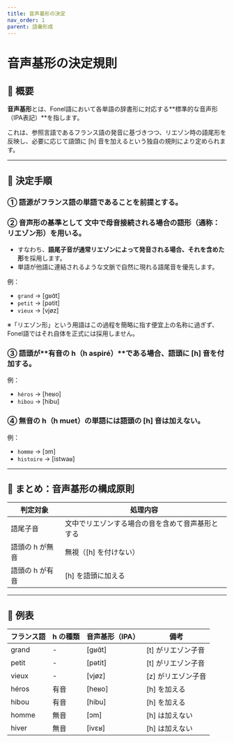 ```yaml
---
title: 音声基形の決定
nav_order: 1
parent: 語彙形成
---
```

# 音声基形の決定規則

## 📘 概要

**音声基形**とは、Fonel語において各単語の辞書形に対応する**標準的な音声形（IPA表記）**を指します。

これは、参照言語であるフランス語の発音に基づきつつ、リエゾン時の語尾形を反映し、必要に応じて語頭に [h] 音を加えるという独自の規則により定められます。

---

## 📗 決定手順

### ① 語源がフランス語の単語であることを前提とする。

### ② 音声形の基準として **文中で母音接続される場合の語形**（通称：**リエゾン形**）を用いる。

- すなわち、**語尾子音が通常リエゾンによって発音される場合、それを含めた形**を採用します。
- 単語が他語に連結されるような文脈で自然に現れる語尾音を優先します。

例：  
- `grand` → [ɡʁɑ̃t]  
- `petit` → [pətit]  
- `vieux` → [vjøz]

※「リエゾン形」という用語はこの過程を簡略に指す便宜上の名称に過ぎず、Fonel語ではそれ自体を正式には採用しません。

### ③ 語頭が**有音の h（h aspiré）**である場合、語頭に [h] 音を付加する。

例：  
- `héros` → [heʁo]  
- `hibou` → [hibu]

### ④ 無音の h（h muet）の単語には語頭の [h] 音は加えない。

例：  
- `homme` → [ɔm]  
- `histoire` → [istwaʁ]

---

## 📙 まとめ：音声基形の構成原則

| 判定対象        | 処理内容                                         |
|-----------------|--------------------------------------------------|
| 語尾子音        | 文中でリエゾンする場合の音を含めて音声基形とする |
| 語頭の h が無音 | 無視（[h] を付けない）                            |
| 語頭の h が有音 | [h] を語頭に加える                               |

---

## 📒 例表

| フランス語 | h の種類 | 音声基形（IPA） | 備考              |
|------------|-----------|------------------|-------------------|
| grand      | -         | [ɡʁɑ̃t]           | [t] がリエゾン子音 |
| petit      | -         | [pətit]           | [t] がリエゾン子音 |
| vieux      | -         | [vjøz]            | [z] がリエゾン子音 |
| héros      | 有音      | [heʁo]            | [h] を加える       |
| hibou      | 有音      | [hibu]            | [h] を加える       |
| homme      | 無音      | [ɔm]              | [h] は加えない     |
| hiver      | 無音      | [ivɛʁ]            | [h] は加えない     |
